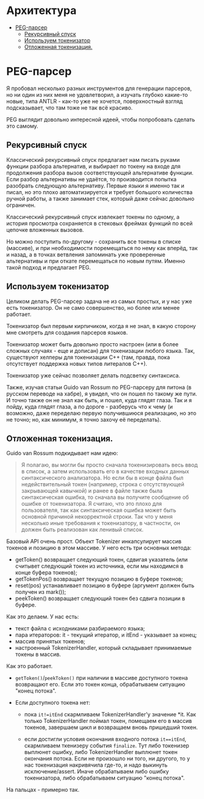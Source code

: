 # Архитектура

- [PEG-парсер](#user-content-peg-парсер)
  - [Рекурсивный спуск](#user-content-рекурсивный-спуск)
  - [Используем токенизатор](#user-content-используем-токенизатор)
  - [Отложенная токенизация.](#user-content-отложенная-токенизация)


# PEG-парсер

Я пробовал несколько разных инструментов для генерации парсеров, но ни один из них меня не удовлетворил,
а изучать глубоко какие-то новые, типа ANTLR - как-то уже не хочется, поверхностный взгляд подсказывает, 
что там тоже не так всё красиво.

PEG выглядит довольно интересной идеей, чтобы попробовать сделать это самому.


## Рекурсивный спуск

Классический рекурсивный спуск предлагает нам писать руками функции разбора альтернатив, и выбирает по 
токену на входе для продолжения разбора вызов соответствующей альтернативе функции. Если разбор альтернативы 
не удаётся, то производится попытка разобрать следующую альтернативу. Первые языки я именно так и писал, но 
это плохо автоматизируется и требует большого количества ручной работы, а также занимает стек, который
даже сейчас довольно ограничен.

Классический рекурсивный спуск извлекает токены по одному, а история просмотра сохраняется в стековых 
фреймах функций по всей цепочке вложенных вызовов.

Но можно поступить по-другому - сохранить все токены в списке (массиве), и при необходимости поремещаться 
по нему как вперёд, так и назад, а в точках ветвления запоминать уже проверенные альтернативы и при откате 
перемещаться по новым путям. Именно такой подход и предлагает PEG.


## Используем токенизатор

Целиком делать PEG-парсер задача не из самых простых, и у нас уже есть токенизатор. 
Он не само совершенство, но более или менее работает.

Токенизатор был первым кирпичиком, когда я не знал, в какую сторону мне смотреть для создания парсеров языков.

Токенизатор может быть довольно просто настроен (или в более сложных случаях - еще и дописан) для токенизации 
любого языка. Так, существуют хелперы для токенизации C++ (там, правда, пока отсутствует поддержка новых типов 
литералов C++).

Токенизатор уже сейчас позволяет делать подсветку синтаксиса.

Также, изучая статьи Guido van Rossum по PEG-парсеру для питона (в русском переводе на хабре), я увидел, 
что он пошел по такому же пути. И точно также он не знал как быть, и пошел, куда глядят глаза. Так и я пойду, 
куда глядят глаза, а по дороге - разберусь что к чему (и возможно, даже переделаю первую получившиюся реализацию, 
но это не точно; но, как минимум, я точно захочу её переделать).


## Отложенная токенизация.

Guido van Rossum подкидывает нам идею:

> Я полагаю, вы могли бы просто сначала токенизировать весь ввод в список, а затем использовать его в качестве 
входных данных синтаксического анализатора. Но если бы в конце файла был недействительный токен (например, строка 
с отсутствующей закрывающей кавычкой) и ранее в файле также была синтаксическая ошибка, то сначала вы получите 
сообщение об ошибке от токенизатора. Я считаю, что это плохо для пользователя, так как синтаксическая ошибка может 
быть основной причиной некорректной строки. Так что у меня несколько иные требования к токенизатору, в частности, 
он должен быть реализован как ленивый список.

Базовый API очень прост. Объект Tokenizer инкапсулирует массив токенов и позицию в этом массиве. У него есть три 
основных метода:

- getToken() возвращает следующий токен, сдвигая указатель (или считывет следующий токен из источника, если мы 
  находимся в конце буфера токенов);
- getTokenPos() возвращает текущую позицию в буфере токенов;
- reset(pos) устанавливает позицию в буфере (аргумент должен быть получен из mark());
- peekToken() возвращает следующий токен без сдвига позиции в буфере.


Как это делаем. У нас есть:

- текст файла с исходниками разбираемого языка;
- пара итераторов: it - текущий итератор, и itEnd - указывает за конец;
- массив принятых токенов;
- настроенный TokenizerHandler, который складывает принимаемые токены в массив.

Как это работает. 

- `getToken()`/`peekToken()` при наличии в массиве доступного токена возвращают его.
  Если это токен конца, обрабатываем ситуацию "конец потока".

- Если доступного токена нет:

  - пока `it!=itEnd` скармливаем TokenizerHandler'у значение *it. Как только TokenizerHandler
    поймал токен, помещаем его в массив токенов, завершаем цикл и возвращаем вновь пришедший токен.

  - если достигли условия окончания входного потока `it==itEnd`, скармливаем ткенизеру события `finalize`.
    Тут либо токенизер выплюнет ошибку, либо TokenizerHandler выплюнет токен окончания потока.
    Если не произошло ни того, ни другого, то у нас токенизация накривячила где-то, и надо выкинуть 
    исключение/assert. Иначе обрабатываем либо ошибку токенизатора, либо обрабатываем ситуацию "конец потока".

На пальцах - примерно так.





